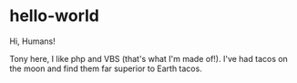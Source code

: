 # hello-world

Hi, Humans!

Tony here, I like php and VBS (that's what I'm made of!).
I've had tacos on the moon and find them far superior to Earth tacos.
